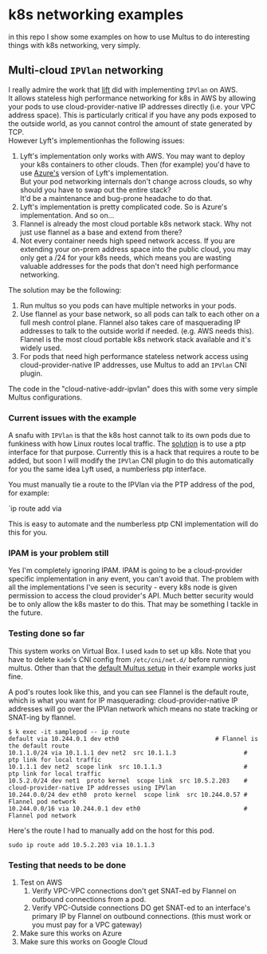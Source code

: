 # k8s networking examples
in this repo I show some examples on how to use Multus to do interesting things with k8s networking, very simply.

## Multi-cloud `IPVlan` networking
I really admire the work that [lift](https://github.com/lyft/cni-ipvlan-vpc-k8s) did with implementing `IPVlan` on AWS.  
It allows stateless high performance networking for k8s in AWS by allowing your pods to use cloud-provider-native
IP addresses directly (i.e. your VPC address space). This is particularly critical if you have any pods
exposed to the outside world, as you cannot control the amount of state generated by TCP.  
However Lyft's implementionhas the following issues:

1. Lyft's implementation only works with AWS.   You may want to deploy your k8s containers to other clouds.  Then (for example)
   you'd have to use [Azure's](https://github.com/Azure/azure-container-networking) version of Lyft's implementation.  
   But your pod networking internals don't change across clouds, so why should you have to swap out the entire stack?  
   It'd be a maintenance and bug-prone headache to do that.
1. Lyft's implementation is pretty complicated code.  So is Azure's implementation.  And so on...
1. Flannel is already the most cloud portable k8s network stack.  Why not just use flannel as a base and extend from there?
1. Not every container needs high speed network access.  If you are extending your on-prem address space into
   the public cloud, you may only get a /24 for your k8s needs, which means you are wasting valuable addresses for 
   the pods that don't need high performance networking.

The solution may be the following:

1. Run multus so you pods can have multiple networks in your pods.
1. Use flannel as your base network, so all pods can talk to each other on a full mesh control plane.  Flannel
   also takes care of masquerading IP addresses to talk to the outside world if needed.  (e.g. AWS needs this).
   Flannel is the most cloud portable k8s network stack available and it's widely used.
1. For pods that need high performance stateless network access using cloud-provider-native IP addresses,
   use Multus to add an `IPVlan` CNI plugin.

The code in the "cloud-native-addr-ipvlan" does this with some very simple Multus configurations.

### Current issues with the example
A snafu with `IPVlan` is that the k8s host cannot talk to its own pods due to funkiness with how
Linux routes local traffic. The [solution](https://github.com/containernetworking/cni/blob/6737bc8207fd58727a46bba2cfb74f4e9391ad4f/Documentation/ipvlan.md) 
is to use a ptp interface for that purpose.  Currently this is a hack that requires a route to be added, but soon I will 
modify the `IPVlan` CNI plugin to do this automatically for you the same idea Lyft used, a numberless ptp interface.

You must manually tie a route to the IPVlan via the PTP address of the pod, for example:

`ip route add <ipvlan-addr> via <ptp-addr>

This is easy to automate and the numberless ptp CNI implementation will do this for you.

### IPAM is your problem still
Yes I'm completely ignoring IPAM.  IPAM is going to be a cloud-provider specific implementation in any event,
you can't avoid that.   The problem with all the implementations I've seen is security - every k8s node is given
 permission to access the cloud provider's API.  Much better security would be to only allow the k8s master
to do this.  That may be something I tackle in the future.


### Testing done so far
This system works on Virtual Box.  I used `kadm` to set up k8s.  Note that you have to delete `kadm`'s CNI config 
from `/etc/cni/net.d/` before running multus.  Other than that the [default Multus setup](https://github.com/intel/multus-cni/blob/release-v3/doc/quickstart.md) 
in their example works just fine.

A pod's routes look like this, and you can see Flannel is the default route, which is what you want
for IP masquerading:   cloud-provider-native IP addresses will go over the IPVlan network
which means no state tracking or SNAT-ing by flannel.

```
$ k exec -it samplepod -- ip route
default via 10.244.0.1 dev eth0 		                  # Flannel is the default route
10.1.1.0/24 via 10.1.1.1 dev net2  src 10.1.1.3                   # ptp link for local traffic
10.1.1.1 dev net2  scope link  src 10.1.1.3                       # ptp link for local traffic
10.5.2.0/24 dev net1  proto kernel  scope link  src 10.5.2.203    # cloud-provider-native IP addresses using IPVlan
10.244.0.0/24 dev eth0  proto kernel  scope link  src 10.244.0.57 # Flannel pod network
10.244.0.0/16 via 10.244.0.1 dev eth0                             # Flannel pod network
```

Here's the route I had to manually add on the host for this pod.
```
sudo ip route add 10.5.2.203 via 10.1.1.3
```

### Testing that needs to be done
1. Test on AWS
    1. Verify VPC-VPC connections don't get SNAT-ed by Flannel on outbound connections from a pod.
    1. Verify VPC-Outside connections DO get SNAT-ed to an interface's primary IP by Flannel on outbound connections. (this must work or you must pay for a VPC gateway)
1. Make sure this works on Azure
1. Make sure this works on Google Cloud
